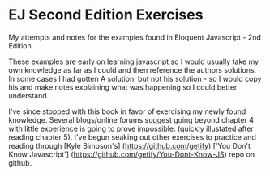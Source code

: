 # EJ Second Edition Exercises
My attempts and notes for the examples found in Eloquent Javascript - 2nd Edition

These examples are early on learning javascript so I would usually take my own knowledge as far as I could and then reference the authors solutions. In some cases I had gotten A solution, but not his solution - so I would copy his and make notes explaining what was happening so I could better understand. 

I've since stopped with this book in favor of exercising my newly found knowledge. Several blogs/online forums suggest going beyond chapter 4 with little experience is going to prove impossible. (quickly illustated after reading chapter 5). I've begun seaking out other exercises to practice and reading through [Kyle Simpson's] (https://github.com/getify) ['You Don't Know Javascript'] (https://github.com/getify/You-Dont-Know-JS) repo on github.
